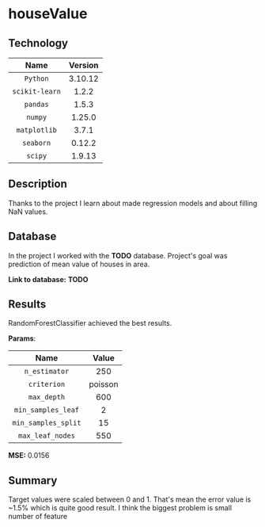 # houseValue

## Technology
|    **Name**    | **Version** |
|:--------------:|:-----------:|
|    `Python`    |   3.10.12   |
| `scikit-learn` |    1.2.2    |
|    `pandas`    |    1.5.3    |
|    `numpy`     |   1.25.0    |
|  `matplotlib`  |    3.7.1    |
|   `seaborn`    |   0.12.2    |
|    `scipy`     |   1.9.13    |

## Description
Thanks to the project I learn about made regression
models and about filling NaN values.

## Database
In the project I worked with the **TODO** database.
Project's goal was prediction of mean value of 
houses in area.

**Link to database:**
**TODO**

## Results

RandomForestClassifier achieved the best results.

**Params**:

|      **Name**       | **Value** |
|:-------------------:|:---------:|
|    `n_estimator`    |    250    |
|     `criterion`     |  poisson  |
|     `max_depth`     |    600    |
| `min_samples_leaf`  |     2     |
| `min_samples_split` |    15     |
|  `max_leaf_nodes`   |    550    |

**MSE:** 0.0156

## Summary
Target values were scaled between 0 and 1. That's
mean the error value is ~1.5% which is quite good result.
I think the biggest problem is small number of feature

